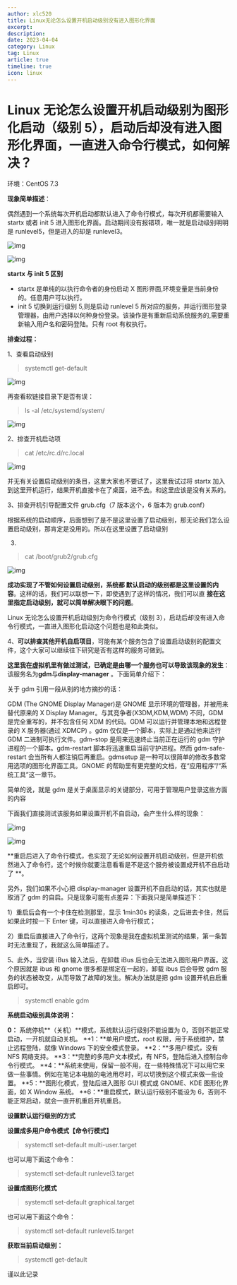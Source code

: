 ```yaml
---
author: xlc520
title: Linux无论怎么设置开机启动级别没有进入图形化界面
excerpt: 
description: 
date: 2023-04-04
category: Linux
tag: Linux
article: true
timeline: true
icon: linux
---
```


# Linux 无论怎么设置开机启动级别为图形化启动（级别 5），启动后却没有进入图形化界面，一直进入命令行模式，如何解决？

环境：CentOS 7.3

**现象简单描述**：

偶然遇到一个系统每次开机启动都默认进入了命令行模式，每次开机都需要输入 startx 或者 init
5 进入图形化界面。启动期间没有报错项，唯一就是启动级别明明是 runlevel5，但是进入的却是 runlevel3。

![img](https://bitbucket.org/xlc520/blogasset/raw/main/images3/v2-8a79263cd27fc8794234052614fad7ed_r.jpg)

![img](https://bitbucket.org/xlc520/blogasset/raw/main/images3/v2-b003e2e88a990f28d34b632cfc633b3e_r.jpg)

**startx 与 init 5 区别**

- startx 是单纯的以执行命令者的身份启动 X 图形界面,环境变量是当前身份的。任意用户可以执行。
- init 5 切换到运行级别 5,则是启动 runlevel 5 所对应的服务，并运行图形登录管理器，由用户选择以何种身份登录。该操作是有重新启动系统服务的,需要重新输入用户名和密码登陆。只有
  root 有权执行。

**排查过程：**

1、查看启动级别

> systemctl get-default

![img](https://bitbucket.org/xlc520/blogasset/raw/main/images3/v2-a3040b761b076098bb9b688bfb835f69_r.jpg)

再查看软链接目录下是否有误：

> ls -al /etc/systemd/system/

![img](https://bitbucket.org/xlc520/blogasset/raw/main/images3/v2-2e028bdf7ea4e0697861d4f096b272aa_r.jpg)

2、排查开机启动项

> cat /etc/rc.d/rc.local

![img](https://bitbucket.org/xlc520/blogasset/raw/main/images3/v2-822cc5cdeec7d67cb8e2d16fb7284cbf_r.jpg)

并无有关设置启动级别的条目，这里大家也不要试了，这里我试过将 startx 加入到这里开机运行，结果开机直接卡在了桌面，进不去。和这里应该是没有关系的。

3、排查开机引导配置文件 grub.cfg（7 版本这个，6 版本为 grub.conf）

根据系统的启动顺序，后面想到了是不是这里设置了启动级别，那无论我们怎么设置启动级别，那肯定是没用的。所以在这里设置了启动级别

3.

> cat /boot/grub2/grub.cfg

![img](https://bitbucket.org/xlc520/blogasset/raw/main/images3/v2-3ffc729159af0dbbfb2d5f9ab59e9996_r.jpg)

**成功实现了不管如何设置启动级别，系统都 默认启动的级别都是这里设置的内容**。这样的话，我们可以联想一下，即使遇到了这样的情况，我们可以直
**接在这里指定启动级别，就可以简单解决眼下的问题**。

Linux 无论怎么设置开机启动级别为命令行模式（级别 3），启动后却没有进入命令行模式，一直进入图形化启动这个问题也是和此类似。

4、**可以排查其他开机自启项目**，可能有某个服务包含了设置启动级别的配置文件，这个大家可以继续往下研究是否有这样的服务可做到。

**这里我在虚拟机里有做过测试，已确定是由哪一个服务也可以导致该现象的发生**：该服务名为**gdm**与**display-manager**
。下面简单介绍下：

关于 gdm 引用一段从别的地方摘抄的话：

GDM (The GNOME Display Manager)是 GNOME 显示环境的管理器，并被用来替代原来的 X Display Manager。与其竞争者(X3DM,KDM,WDM)
不同，GDM 是完全重写的，并不包含任何 XDM 的代码。GDM 可以运行并管理本地和远程登录的 X 服务器(通过 XDMCP)
。gdm 仅仅是一个脚本，实际上是通过他来运行 GDM 二进制可执行文件。gdm-stop 是用来迅速终止当前正在运行的 gdm
守护进程的一个脚本。gdm-restart 脚本将迅速重启当前守护进程。然而 gdm-safe-restart 会当所有人都注销后再重启。gdmsetup
是一种可以很简单的修改多数常用选项的图形化界面工具。GNOME 的帮助里有更完整的文档，在“应用程序”/“系统工具”这一章节。

简单的说，就是 gdm 是关于桌面显示的关键部分，可用于管理用户登录这些方面的内容

下面我们直接测试该服务如果设置开机不自启动，会产生什么样的现象：

![img](https://bitbucket.org/xlc520/blogasset/raw/main/images3/v2-b04965446234d2582cac0f0babb1dbe6_r.jpg)

![img](https://bitbucket.org/xlc520/blogasset/raw/main/images3/v2-a13c66244680f02646ec57bc32d89455_r.jpg)

**重启后进入了命令行模式，也实现了无论如何设置开机启动级别，但是开机依然进入了命令行。这个时候你就要注意看看是不是这个服务被设置成开机不自启动了
**。

另外，我们如果不小心把 display-manager 设置开机不自启动的话，其实也就是取消了 gdm 的自启。只是现象可能有点差异：下面我只是简单描述下：

1）重启后会有一个卡住在检测那里，显示 1min30s 的读条，之后进去卡住，然后如果此时按一下 Enter 键，可以直接进入命令行模式；

2）重启后直接进入了命令行，这两个现象是我在虚拟机里测试的结果，第一条暂时无法重现了，我就这么简单描述了。

5、此外，当安装 iBus 输入法后，在卸载 iBus 后也会无法进入图形用户界面。这个原因就是 ibus 和 gnome 很多都是绑定在一起的，卸载
ibus 后会导致 gdm 服务的状态被改变，从而导致了故障的发生。解决办法就是把 gdm 设置开机自启重启即可。

> systemctl enable gdm

**系统启动级别具体说明：**

**0：** 系统停机**（关机）**模式，系统默认运行级别不能设置为 0，否则不能正常启动，一开机就自动关机。
**1：**单用户模式，root 权限，用于系统维护，禁止远程登陆，就像 Windows 下的安全模式登录。
**2：**多用户模式，没有 NFS 网络支持。
**3：**完整的多用户文本模式，有 NFS，登陆后进入控制台命令行模式。
**4：**系统未使用，保留一般不用，在一些特殊情况下可以用它来做一些事情。例如在笔记本电脑的电池用尽时，可以切换到这个模式来做一些设置。
**5：**图形化模式，登陆后进入图形 GUI 模式或 GNOME、KDE 图形化界面，如 X Window 系统。
**6：**重启模式，默认运行级别不能设为 6，否则不能正常启动，就会一直开机重启开机重启。

**设置默认运行级别的方式**

**设置成多用户命令模式【命令行模式】**

> systemctl set-default multi-user.target

也可以用下面这个命令：

> systemctl set-default runlevel3.target

**设置成图形化模式**

> systemctl set-default graphical.target

也可以用下面这个命令：

> systemctl set-default runlevel5.target

**获取当前启动级别：**

> systemctl get-default

谨以此记录
